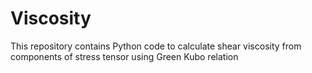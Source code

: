 # Viscosity
This repository contains Python code to calculate shear viscosity from components of stress tensor using Green Kubo relation
